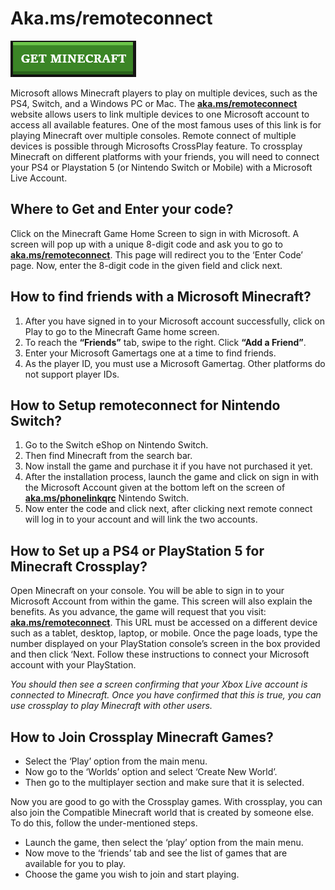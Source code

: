# Aka.ms/remoteconnect

[![Aka.ms/remoteconnect](get1.png)](https://icncomputer.com/https-aka-ms-remoteconnect/)


Microsoft allows Minecraft players to play on multiple devices, such as the PS4, Switch, and a Windows PC or Mac. The **[aka.ms/remoteconnect](https://aka-ms-remoteconnect.github.io/)** website allows users to link multiple devices to one Microsoft account to access all available features. One of the most famous uses of this link is for playing Minecraft over multiple consoles. Remote connect of multiple devices is possible through Microsofts CrossPlay feature. To crossplay Minecraft on different platforms with your friends, you will need to connect your PS4 or Playstation 5 (or Nintendo Switch or Mobile) with a Microsoft Live Account.


## Where to Get and Enter your code?

Click on the Minecraft Game Home Screen to sign in with Microsoft. A screen will pop up with a unique 8-digit code and ask you to go to **[aka.ms/remoteconnect](https://aka-ms-remoteconnect.github.io/)**. This page will redirect you to the ‘Enter Code’ page. Now, enter the 8-digit code in the given field and click next.

## How to find friends with a Microsoft Minecraft?


1. After you have signed in to your Microsoft account successfully, click on Play to go to the Minecraft Game home screen.
2. To reach the **“Friends”** tab, swipe to the right. Click **“Add a Friend”**.
3. Enter your Microsoft Gamertags one at a time to find friends.
4. As the player ID, you must use a Microsoft Gamertag. Other platforms do not support player IDs.


## How to Setup remoteconnect for Nintendo Switch?

1. Go to the Switch eShop on Nintendo Switch.
2. Then find Minecraft from the search bar.
3. Now install the game and purchase it if you have not purchased it yet.
4. After the installation process, launch the game and click on sign in with the Microsoft Account given at the bottom left on the screen of **[aka.ms/phonelinkqrc](https://aka-ms-remoteconnect.github.io/)** Nintendo Switch.
5. Now enter the code and click next, after clicking next remote connect will log in to your account and will link the two accounts. 



## How to Set up a PS4 or PlayStation 5 for Minecraft Crossplay?


Open Minecraft on your console. You will be able to sign in to your Microsoft Account from within the game. This screen will also explain the benefits. As you advance, the game will request that you visit: **[aka.ms/remoteconnect](https://aka-ms-remoteconnect.github.io/)**. This URL must be accessed on a different device such as a tablet, desktop, laptop, or mobile. Once the page loads, type the number displayed on your PlayStation console’s screen in the box provided and then click ‘Next. Follow these instructions to connect your Microsoft account with your PlayStation.



_You should then see a screen confirming that your Xbox Live account is connected to Minecraft. Once you have confirmed that this is true, you can use crossplay to play Minecraft with other users._


## How to Join Crossplay Minecraft Games?

* Select the ‘Play’ option from the main menu.
* Now go to the ‘Worlds’ option and select ‘Create New World’.
* Then go to the multiplayer section and make sure that it is selected. 


Now you are good to go with the Crossplay games. With crossplay, you can also join the Compatible Minecraft world that is created by someone else. To do this, follow the under-mentioned steps. 

* Launch the game, then select the ‘play’ option from the main menu. 
* Now move to the ‘friends’ tab and see the list of games that are available for you to play. 
* Choose the game you wish to join and start playing. 


